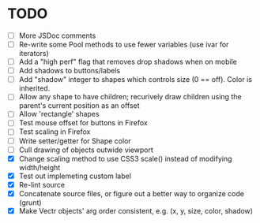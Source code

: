 # TODO

* [ ] More JSDoc comments
* [ ] Re-write some Pool methods to use fewer variables (use ivar for iterators)
* [ ] Add a "high perf" flag that removes drop shadows when on mobile
* [ ] Add shadows to buttons/labels
* [ ] Add "shadow" integer to shapes which controls size (0 == off). Color is inherited. 
* [ ] Allow any shape to have children; recurively draw children using the parent's current position
      as an offset
* [ ] Allow 'rectangle' shapes
* [ ] Test mouse offset for buttons in Firefox
* [ ] Test <canvas> scaling in Firefox
* [ ] Write setter/getter for Shape color
* [ ] Cull drawing of objects outwide viewport
* [X] Change <canvas> scaling method to use CSS3 scale() instead of modifying width/height
* [X] Test out implemeting custom label
* [X] Re-lint source
* [X] Concatenate source files, or figure out a better way to organize code (grunt)
* [X] Make Vectr objects' arg order consistent, e.g. (x, y, size, color, shadow)
